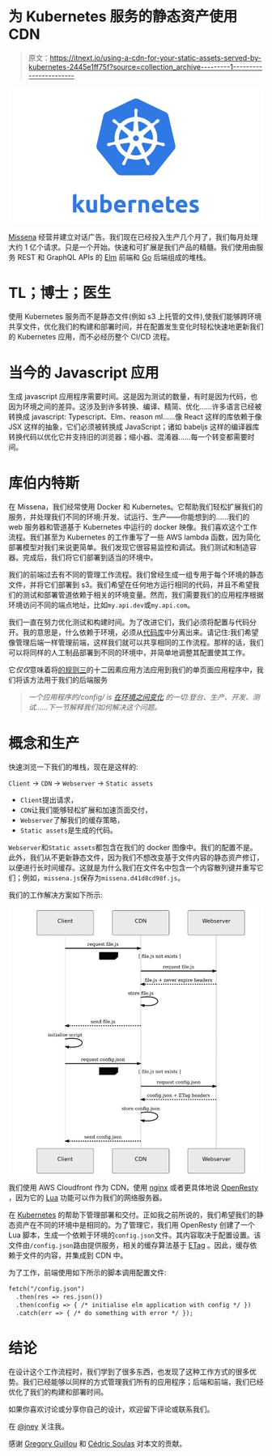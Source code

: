 # 为 Kubernetes 服务的静态资产使用 CDN

> 原文：<https://itnext.io/using-a-cdn-for-your-static-assets-served-by-kubernetes-2445e1ff75f?source=collection_archive---------1----------------------->

![](img/ac4eda4b8970f80d58aacc27993679d4.png)

[Missena](https://missena.com/) 经营并建立对话广告。我们现在已经投入生产几个月了，我们每月处理大约 1 亿个请求。只是一个开始。快速和可扩展是我们产品的精髓。我们使用由服务 REST 和 GraphQL APIs 的 [Elm](https://elm-lang.org/) 前端和 [Go](https://golang.org/) 后端组成的堆栈。

# TL；博士；医生

使用 Kubernetes 服务而不是静态文件(例如 s3 上托管的文件),使我们能够跨环境共享文件，优化我们的构建和部署时间，并在配置发生变化时轻松快速地更新我们的 Kubernetes 应用，而不必经历整个 CI/CD 流程。

# 当今的 Javascript 应用

生成 javascript 应用程序需要时间。这是因为测试的数量，有时是因为代码，也因为环境之间的差异。这涉及到许多转换、编译、精简、优化……许多语言已经被转换成 javascript: Typescript、Elm、reason ml……像 React 这样的库依赖于像 JSX 这样的抽象，它们必须被转换成 JavaScript；诸如 babeljs 这样的编译器库转换代码以优化它并支持旧的浏览器；缩小器、混淆器……每一个转变都需要时间。

# 库伯内特斯

在 Missena，我们经常使用 Docker 和 Kubernetes。它帮助我们轻松扩展我们的服务，并处理我们不同的环境:开发、试运行、生产——你能想到的……我们的 web 服务器和管道基于 Kubernetes 中运行的 docker 映像。我们喜欢这个工作流程。我们甚至为 Kubernetes 的工作重写了一些 AWS lambda 函数，因为简化部署模型对我们来说更简单。我们发现它很容易监控和调试。我们测试和制造容器。完成后，我们将它们部署到适当的环境中。

我们的前端过去有不同的管理工作流程。我们曾经生成一组专用于每个环境的静态文件，并将它们部署到 s3。我们希望在任何地方运行相同的代码，并且不希望我们的测试和部署管道依赖于相关的环境变量。然而，我们需要我们的应用程序根据环境访问不同的端点地址，比如`my.api.dev`或`my.api.com`。

我们一直在努力优化测试和构建时间。为了改进它们，我们必须将配置与代码分开。我的意思是，什么依赖于环境，必须从[代码库](https://www.12factor.net/codebase)中分离出来。请记住:我们希望像管理后端一样管理前端，这样我们就可以共享相同的工作流程。那样的话，我们可以将同样的人工制品部署到不同的环境中，并简单地调整其配置使其工作。

它*仅仅*意味着将[的](https://www.12factor.net/)[规则三](https://www.12factor.net/config)的十二因素应用方法应用到我们的单页面应用程序中，我们将该方法用于我们的后端服务

> *一个应用程序的/config/ is* [*在环境之间变化*](https://www.12factor.net/config) *的一切:登台、生产、开发、测试……下一节解释我们如何解决这个问题。*

# 概念和生产

快速浏览一下我们的堆栈，现在是这样的:

`Client` → `CDN` → `Webserver` → `Static assets`

*   `Client`提出请求，
*   `CDN`让我们能够轻松扩展和加速页面交付，
*   `Webserver`了解我们的缓存策略，
*   `Static assets`是生成的代码。

`Webserver`和`Static assets`都包含在我们的 docker 图像中。我们的配置不是。此外，我们从不更新静态文件，因为我们不想改变基于文件内容的静态资产修订，以便进行长时间缓存。这就是为什么我们在文件名中包含一个内容散列键并重写它们；例如，`missena.js`保存为`missena.d41d8cd98f.js`。

我们的工作解决方案如下所示:

![](img/50814d06279af42fa9a906d83fc9d86c.png)

我们使用 AWS Cloudfront 作为 CDN，使用 [nginx](https://www.nginx.com/) 或者更具体地说 [OpenResty](https://openresty.org/en/) ，因为它的 [Lua](https://www.lua.org/) 功能可以作为我们的网络服务器。

在 [Kubernetes](https://kubernetes.io/) 的帮助下管理部署和交付。正如我之前所说的，我们希望我们的静态资产在不同的环境中是相同的。为了管理它，我们用 OpenResty 创建了一个 Lua 脚本，生成一个依赖于环境的`config.json`文件。其内容取决于配置设置。该文件由`/config.json`路由提供服务，相关的缓存算法基于 [ETag](https://en.wikipedia.org/wiki/HTTP_ETag) 。因此，缓存依赖于文件的内容，并集成到 CDN 中。

为了工作，前端使用如下所示的脚本调用配置文件:

```
fetch("/config.json")
  .then(res => res.json())
  .then(config => { /* initialise elm application with config */ })
  .catch(err => { /* do something with error */ });
```

# 结论

在设计这个工作流程时，我们学到了很多东西，也发现了这种工作方式的很多优势。我们已经能够以同样的方式管理我们所有的应用程序；后端和前端，我们已经优化了我们的构建和部署时间。

如果你喜欢讨论或分享你自己的设计，欢迎留下评论或联系我们。

在 [@jney](https://twitter.com/jney) 关注我。

感谢 [Gregory Guillou](https://twitter.com/gregoryguillou) 和 [Cédric Soulas](https://twitter.com/CedricSoulas) 对本文的贡献。